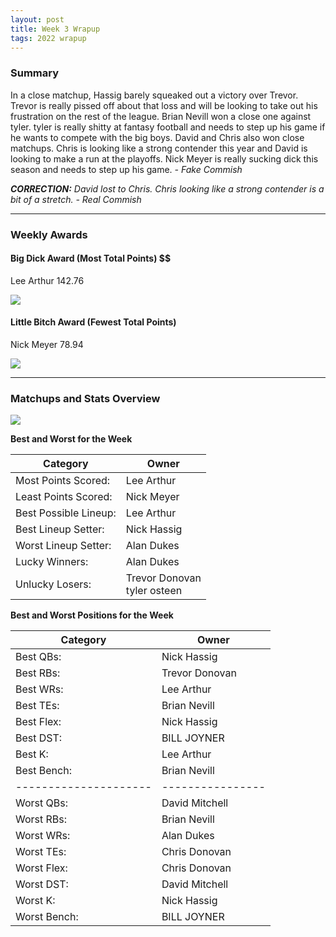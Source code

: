 ```yaml
---
layout: post
title: Week 3 Wrapup
tags: 2022 wrapup
---
```


### Summary
In a close matchup, Hassig barely squeaked out a victory over Trevor. Trevor is really pissed off about that loss and will be looking to take out his frustration on the rest of the league. Brian Nevill won a close one against tyler. tyler is really shitty at fantasy football and needs to step up his game if he wants to compete with the big boys. David and Chris also won close matchups. Chris is looking like a strong contender this year and David is looking to make a run at the playoffs. Nick Meyer is really sucking dick this season and needs to step up his game.
  *- Fake Commish*

***CORRECTION:*** *David lost to Chris. Chris looking like a strong contender is a bit of a stretch.*
  *- Real Commish*

___

### Weekly Awards

#### Big Dick Award (Most Total Points) $$
Lee Arthur 142.76 

![](https://media2.giphy.com/media/mDGE5q5WAAtumFGOuI/giphy.gif?cid=3aa7f812aqfk1behmz7hmwu3gen1fjcfg18828ky1nxcbi11&rid=giphy.gif&ct=g)

#### Little Bitch Award (Fewest Total Points)
Nick Meyer 78.94 

![](https://media2.giphy.com/media/li0dswKqIZNpm/giphy.gif?cid=3aa7f812mpcpjbdq8kjotazodybrpoe2p4bvvol5quh97i7o&rid=giphy.gif&ct=g)


___

### Matchups and Stats Overview

![](../assets/img/week3_matchups.png)


**Best and Worst for the Week**


| Category              | Owner            |
|-----------------------|------------------|
| Most Points Scored:   | Lee Arthur       |
| Least Points Scored:  | Nick Meyer       |
| Best Possible Lineup: | Lee Arthur       |
| Best Lineup Setter:   | Nick Hassig      |
| Worst Lineup Setter:  | Alan Dukes       |
| Lucky Winners:        | Alan Dukes       |
| Unlucky Losers:       | Trevor Donovan<br />tyler osteen     |


**Best and Worst Positions for the Week**


| Category              | Owner            |
| --------------------- | ---------------- |
| Best QBs:             | Nick Hassig      |
| Best RBs:             | Trevor  Donovan  |
| Best WRs:             | Lee Arthur       |
| Best TEs:             | Brian Nevill     |
| Best Flex:            | Nick Hassig      |
| Best DST:             | BILL JOYNER      |
| Best K:               | Lee Arthur       |
| Best Bench:           | Brian Nevill     |
| --------------------- | ---------------- |
| Worst QBs:            | David Mitchell   |
| Worst RBs:            | Brian Nevill     |
| Worst WRs:            | Alan Dukes       |
| Worst TEs:            | Chris Donovan    |
| Worst Flex:           | Chris Donovan    |
| Worst DST:            | David Mitchell   |
| Worst K:              | Nick Hassig      |
| Worst Bench:          | BILL JOYNER      |

